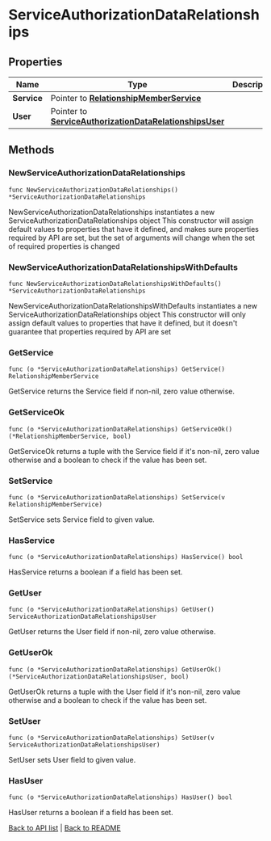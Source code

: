 # ServiceAuthorizationDataRelationships

## Properties

Name | Type | Description | Notes
------------ | ------------- | ------------- | -------------
**Service** | Pointer to [**RelationshipMemberService**](RelationshipMemberService.md) |  | [optional] 
**User** | Pointer to [**ServiceAuthorizationDataRelationshipsUser**](ServiceAuthorizationDataRelationshipsUser.md) |  | [optional] 

## Methods

### NewServiceAuthorizationDataRelationships

`func NewServiceAuthorizationDataRelationships() *ServiceAuthorizationDataRelationships`

NewServiceAuthorizationDataRelationships instantiates a new ServiceAuthorizationDataRelationships object
This constructor will assign default values to properties that have it defined,
and makes sure properties required by API are set, but the set of arguments
will change when the set of required properties is changed

### NewServiceAuthorizationDataRelationshipsWithDefaults

`func NewServiceAuthorizationDataRelationshipsWithDefaults() *ServiceAuthorizationDataRelationships`

NewServiceAuthorizationDataRelationshipsWithDefaults instantiates a new ServiceAuthorizationDataRelationships object
This constructor will only assign default values to properties that have it defined,
but it doesn't guarantee that properties required by API are set

### GetService

`func (o *ServiceAuthorizationDataRelationships) GetService() RelationshipMemberService`

GetService returns the Service field if non-nil, zero value otherwise.

### GetServiceOk

`func (o *ServiceAuthorizationDataRelationships) GetServiceOk() (*RelationshipMemberService, bool)`

GetServiceOk returns a tuple with the Service field if it's non-nil, zero value otherwise
and a boolean to check if the value has been set.

### SetService

`func (o *ServiceAuthorizationDataRelationships) SetService(v RelationshipMemberService)`

SetService sets Service field to given value.

### HasService

`func (o *ServiceAuthorizationDataRelationships) HasService() bool`

HasService returns a boolean if a field has been set.

### GetUser

`func (o *ServiceAuthorizationDataRelationships) GetUser() ServiceAuthorizationDataRelationshipsUser`

GetUser returns the User field if non-nil, zero value otherwise.

### GetUserOk

`func (o *ServiceAuthorizationDataRelationships) GetUserOk() (*ServiceAuthorizationDataRelationshipsUser, bool)`

GetUserOk returns a tuple with the User field if it's non-nil, zero value otherwise
and a boolean to check if the value has been set.

### SetUser

`func (o *ServiceAuthorizationDataRelationships) SetUser(v ServiceAuthorizationDataRelationshipsUser)`

SetUser sets User field to given value.

### HasUser

`func (o *ServiceAuthorizationDataRelationships) HasUser() bool`

HasUser returns a boolean if a field has been set.


[Back to API list](../README.md#documentation-for-api-endpoints) | [Back to README](../README.md)
